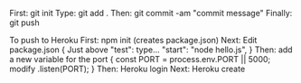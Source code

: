 First: git init
Type: git add .
Then: git commit -am "commit message"
Finally: git push

To push to Heroku
First: npm init (creates package.json)
Next: Edit package.json {
  Just above "test": type...
  "start": "node hello.js",
}
Then: add a new variable for the port {
  const PORT = process.env.PORT || 5000;
  modify .listen(PORT);
}
Then: Heroku login
Next: Heroku create
